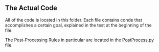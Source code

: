 ## The Actual Code

All of the code is located in this folder. Each file contains conde that accomplishes a certain goal, explained in the 
test at the beginning of the file.

The Post-Processing Rules in particular are located in the [PostProcess.py](https://github.com/pjmartinkus/CS_839_DataScience/blob/master/Stage1/HW1/PostProcess.py) file.
